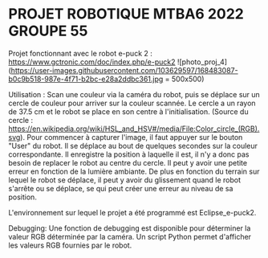 # PROJET ROBOTIQUE MTBA6 2022 GROUPE 55

Projet fonctionnant avec le robot e-puck 2 : https://www.gctronic.com/doc/index.php/e-puck2
![photo_proj_4](https://user-images.githubusercontent.com/103629597/168483087-b0c9b518-987e-4f71-b2bc-e28a2ddbc361.jpg = 500x500)


Utilisation : Scan une couleur via la caméra du robot, puis se déplace sur un cercle de couleur pour arriver sur la couleur scannée. Le cercle a un rayon de 37.5 cm et le robot se place en son centre à l'initialisation. (Source du cercle : https://en.wikipedia.org/wiki/HSL_and_HSV#/media/File:Color_circle_(RGB).svg). Pour commencer à capturer l'image, il faut appuyer sur le bouton "User" du robot. Il se déplace au bout de quelques secondes sur la couleur correspondante. Il enregistre la position à laquelle il est, il n'y a donc pas besoin de replacer le robot au centre du cercle. Il peut y avoir une petite erreur en fonction de la lumière ambiante. De plus en fonction du terrain sur lequel le robot se déplace, il peut y avoir du glissement quand le robot s'arrête ou se déplace, se qui peut créer une erreur au niveau de sa position.

L'environnement sur lequel le projet a été programmé est Eclipse_e-puck2.

Debugging: Une fonction de debugging est disponible pour déterminer la valeur RGB déterminée par la caméra. Un script Python permet d'afficher les valeurs RGB fournies par le robot.
